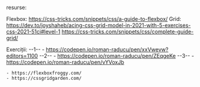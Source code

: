 resurse:

Flexbox:
    https://css-tricks.com/snippets/css/a-guide-to-flexbox/
Grid:
    https://dev.to/joyshaheb/acing-css-grid-model-in-2021-with-5-exercises-css-2021-51ci#level-1
    https://css-tricks.com/snippets/css/complete-guide-grid/

Exerciții:
    --1--
    - https://codepen.io/roman-raducu/pen/xxVwevw?editors=1100
    --2--
    - https://codepen.io/roman-raducu/pen/ZEqgeKe
    --3--
    - https://codepen.io/roman-raducu/pen/vYVoxJb

    - https://flexboxfroggy.com/
    - https://cssgridgarden.com/ 
    